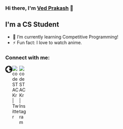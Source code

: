 ### Hi there, I'm [Ved Prakash][website] 👋

## I'm a CS Student
- 🌱 I’m currently learning Competitive Programming!
- ⚡ Fun fact: I love to watch anime.

### Connect with me:

[<img align="left" alt="codeSTACKr.com" width="22px" src="https://raw.githubusercontent.com/iconic/open-iconic/master/svg/globe.svg" />][website]
[<img align="left" alt="codeSTACKr | Twitter" width="22px" src="https://cdn.jsdelivr.net/npm/simple-icons@v3/icons/twitter.svg" />][twitter]
[<img align="left" alt="codeSTACKr | Instagram" width="22px" src="https://cdn.jsdelivr.net/npm/simple-icons@v3/icons/instagram.svg" />][instagram]

<br />
<br />

[website]: https://www.narutovps.tech/
[twitter]: https://twitter.com/NarutoVPS
[instagram]: https://instagram.com/NarutoVPS
